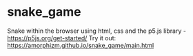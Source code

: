 # snake_game
Snake within the browser using html, css and the p5.js library - https://p5js.org/get-started/
Try it out: https://amorphizm.github.io/snake_game/main.html
